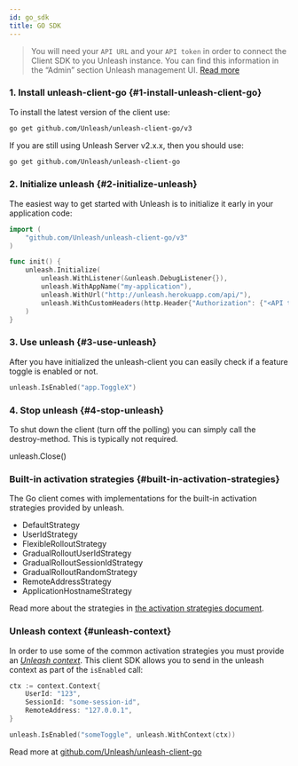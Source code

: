 ```yaml
---
id: go_sdk
title: GO SDK
---
```


> You will need your `API URL` and your `API token` in order to connect the Client SDK to you Unleash instance. You can find this information in the “Admin” section Unleash management UI. [Read more](../user_guide/api-token)

### 1. Install unleash-client-go {#1-install-unleash-client-go}

To install the latest version of the client use:

```bash
go get github.com/Unleash/unleash-client-go/v3
```

If you are still using Unleash Server v2.x.x, then you should use:

```bash
go get github.com/Unleash/unleash-client-go
```

### 2. Initialize unleash {#2-initialize-unleash}

The easiest way to get started with Unleash is to initialize it early in your application code:

```go
import (
	"github.com/Unleash/unleash-client-go/v3"
)

func init() {
	unleash.Initialize(
		unleash.WithListener(&unleash.DebugListener{}),
		unleash.WithAppName("my-application"),
		unleash.WithUrl("http://unleash.herokuapp.com/api/"),
        unleash.WithCustomHeaders(http.Header{"Authorization": {"<API token>"}}),
	)
}
```

### 3. Use unleash {#3-use-unleash}

After you have initialized the unleash-client you can easily check if a feature toggle is enabled or not.

```go
unleash.IsEnabled("app.ToggleX")
```

### 4. Stop unleash {#4-stop-unleash}

To shut down the client (turn off the polling) you can simply call the destroy-method. This is typically not required.

unleash.Close()

### Built-in activation strategies {#built-in-activation-strategies}

The Go client comes with implementations for the built-in activation strategies provided by unleash.

- DefaultStrategy
- UserIdStrategy
- FlexibleRolloutStrategy
- GradualRolloutUserIdStrategy
- GradualRolloutSessionIdStrategy
- GradualRolloutRandomStrategy
- RemoteAddressStrategy
- ApplicationHostnameStrategy

Read more about the strategies in [the activation strategies document](../user_guide/activation_strategy).

### Unleash context {#unleash-context}

In order to use some of the common activation strategies you must provide an [_Unleash context_](../user_guide/unleash-context.md). This client SDK allows you to send in the unleash context as part of the `isEnabled` call:

```go
ctx := context.Context{
    UserId: "123",
    SessionId: "some-session-id",
    RemoteAddress: "127.0.0.1",
}

unleash.IsEnabled("someToggle", unleash.WithContext(ctx))
```

Read more at [github.com/Unleash/unleash-client-go](https://github.com/Unleash/unleash-client-go)
